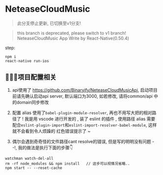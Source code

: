 ﻿# NeteaseCloudMusic

> 此分支停止更新, 已切换至v1分支!

> this branch is deprecated, please switch to v1 branch!
NeteaseCloudMusic App Write by React-Native(0.50.4)

step:

```
npm i
react-native run-ios
```

## 项目配置相关

1. api使用了 https://github.com/Binaryify/NeteaseCloudMusicApi, 启动项目前请先确认启动api server, 默认端口为3000, 如若修改, 请将common/api 中的domain同步修改

2. 配置 alias 使用了`babel-plugin-module-resolver`, 再也不用写大把的相对路径了 ! 我是用 vscode 进行开发的 , 装了 eslint
的插件 , 使用路径 alias 需要配合`eslint-plugin-import`和`eslint-import-resolver-babel-module`, 这样就不会看到令人烦躁的
红色错误提示了 ~

3. 偶尔会遇到奇奇怪的文件路径cant resolve的错误, 但是写的明明没有问题 - -!, 我的做法是执行下面的步骤👇
```
watchman watch-del-all
rm -rf node_modules && npm install   // 这步可以视情况省略..
npm start -- --reset-cache
```
